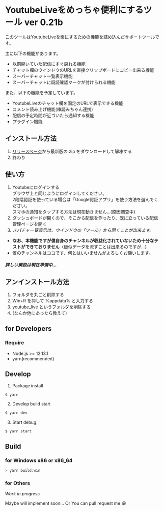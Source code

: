 # YoutubeLiveをめっちゃ便利にするツール ver 0.21b

このツールはYoutubeLiveを楽にするための機能を詰め込んだサポートツールです。

主に以下の機能があります。

- 以前開いていた配信にすぐ戻れる機能
- チャット欄のウインドウのURLを直接クリップボードにコピー出来る機能
- スーパーチャット一覧表示機能
- スーパーチャットに既読確認マークが付けられる機能

また、以下の機能を予定しています。

- YoutubeLiveのチャット欄を固定のURLで表示できる機能
- コメント読み上げ機能(棒読みちゃん連携)
- 配信の予定時間が近づいたら通知する機能
- プラグイン機能

## インストール方法
1. [リリースページ](https://github.com/happou31/YoutubeLiveApp/releases)から最新版の zip をダウンロードして解凍する
2. 終わり

## 使い方
1. Youtubeにログインする  
ブラウザ上と同じようにログインしてください。  
2段階認証を使っている場合は「Google認証アプリ」を使う方法を選んでください。  
スマホの通知をタップする方法は現在動きません…(原因調査中)
2. ダッシュボードが開くので、そこから配信を作ったり、既に立っている配信管理ページを開く　
3. *スパチャ一覧表示は、ウインドウの「ツール」から開くことが出来ます。*
  - **なお、本機能ですが僕自身のチャンネルが収益化されていないため十分なテストができておりません**（疑似データを流すことは出来るのですが…）
  - 僕のチャンネルは[ココ](https://www.youtube.com/channel/UCn9PQpGGbbcoq82TLnXYK5Q)です、何とはいいませんがよろしくお願いします。

##### *詳しい解説は現在準備中…*

## アンインストール方法
1. フォルダを丸ごと削除する
2. Win+R を押して %appdata% と入力する
3. youtube_live というフォルダを削除する
4. (なんか他にあったら教えて)

## for Developers

### Require

- Node.js >= 12.13.1
- yarn(recommended)

## Develop

1. Package install
```
$ yarn
```

2. Develop build start
```bash
$ yarn dev
```

3. Start debug
```
$ yarn start
```

## Build

### for Windows x86 or x86_64
```powershell
> yarn build:win
```

### for Others

_Work in progress_

Maybe will implement soon...
Or You can pull request me 😀
